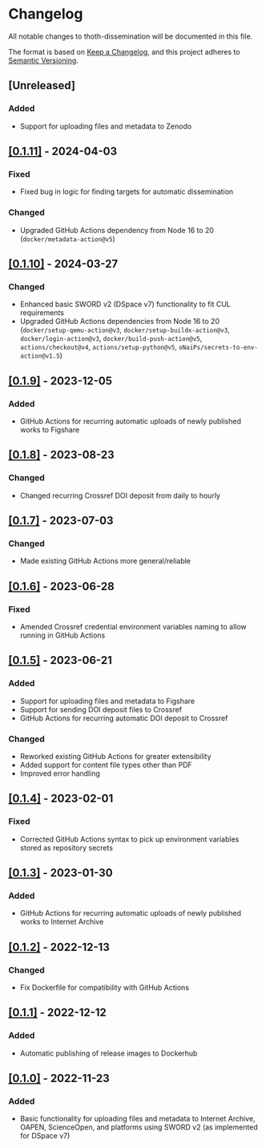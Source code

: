 # Changelog
All notable changes to thoth-dissemination will be documented in this file.

The format is based on [Keep a Changelog](https://keepachangelog.com/en/1.0.0/),
and this project adheres to [Semantic Versioning](https://semver.org/spec/v2.0.0.html).

## [Unreleased]
### Added
  - Support for uploading files and metadata to Zenodo

## [[0.1.11]](https://github.com/thoth-pub/thoth-dissemination/releases/tag/v0.1.11) - 2024-04-03
### Fixed
  - Fixed bug in logic for finding targets for automatic dissemination
### Changed
  - Upgraded GitHub Actions dependency from Node 16 to 20 (`docker/metadata-action@v5`)

## [[0.1.10]](https://github.com/thoth-pub/thoth-dissemination/releases/tag/v0.1.10) - 2024-03-27
### Changed
  - Enhanced basic SWORD v2 (DSpace v7) functionality to fit CUL requirements
  - Upgraded GitHub Actions dependencies from Node 16 to 20 (`docker/setup-qemu-action@v3`, `docker/setup-buildx-action@v3`, `docker/login-action@v3`, `docker/build-push-action@v5`, `actions/checkout@v4`, `actions/setup-python@v5`, `oNaiPs/secrets-to-env-action@v1.5`)

## [[0.1.9]](https://github.com/thoth-pub/thoth-dissemination/releases/tag/v0.1.9) - 2023-12-05
### Added
  - GitHub Actions for recurring automatic uploads of newly published works to Figshare

## [[0.1.8]](https://github.com/thoth-pub/thoth-dissemination/releases/tag/v0.1.8) - 2023-08-23
### Changed
  - Changed recurring Crossref DOI deposit from daily to hourly

## [[0.1.7]](https://github.com/thoth-pub/thoth-dissemination/releases/tag/v0.1.7) - 2023-07-03
### Changed
  - Made existing GitHub Actions more general/reliable

## [[0.1.6]](https://github.com/thoth-pub/thoth-dissemination/releases/tag/v0.1.6) - 2023-06-28
### Fixed
  - Amended Crossref credential environment variables naming to allow running in GitHub Actions

## [[0.1.5]](https://github.com/thoth-pub/thoth-dissemination/releases/tag/v0.1.5) - 2023-06-21
### Added
  - Support for uploading files and metadata to Figshare
  - Support for sending DOI deposit files to Crossref
  - GitHub Actions for recurring automatic DOI deposit to Crossref
### Changed
  - Reworked existing GitHub Actions for greater extensibility
  - Added support for content file types other than PDF
  - Improved error handling

## [[0.1.4]](https://github.com/thoth-pub/thoth-dissemination/releases/tag/v0.1.4) - 2023-02-01
### Fixed
  - Corrected GitHub Actions syntax to pick up environment variables stored as repository secrets

## [[0.1.3]](https://github.com/thoth-pub/thoth-dissemination/releases/tag/v0.1.3) - 2023-01-30
### Added
  - GitHub Actions for recurring automatic uploads of newly published works to Internet Archive

## [[0.1.2]](https://github.com/thoth-pub/thoth-dissemination/releases/tag/v0.1.2) - 2022-12-13
### Changed
  - Fix Dockerfile for compatibility with GitHub Actions

## [[0.1.1]](https://github.com/thoth-pub/thoth-dissemination/releases/tag/v0.1.1) - 2022-12-12
### Added
  - Automatic publishing of release images to Dockerhub

## [[0.1.0]](https://github.com/thoth-pub/thoth-dissemination/releases/tag/v0.1.0) - 2022-11-23
### Added
  - Basic functionality for uploading files and metadata to Internet Archive, OAPEN, ScienceOpen, and platforms using SWORD v2 (as implemented for DSpace v7)
